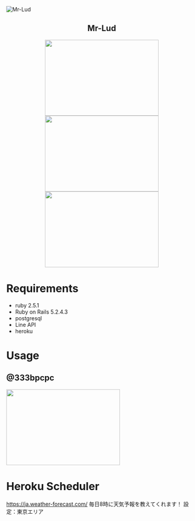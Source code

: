 ![Mr-Lud](https://〜.gif)

<h2 align="center">Mr-Lud</h2>

<p align="center">
  <a href="M"><img src="https://user-images.githubusercontent.com/61730661/86770260-5fe43580-c08b-11ea-84b0-8c866c64316b.jpg" width="300px;" height="200px;" /></a>
  <a href="Line-API公式サイトURL"><img src="https://user-images.githubusercontent.com/61730661/86769292-eac43080-c089-11ea-959a-dfc9a1b450cb.png" width="300px;" height="200px;" /></a>
  <a href="heroku公式サイトURL"><img src="https://user-images.githubusercontent.com/61730661/86769986-f6fcbd80-c08a-11ea-89f0-00733ac59684.png" width="300px;" height="200px;" /></a>
</p>


# Requirements
- ruby 2.5.1
- Ruby on Rails 5.2.4.3
- postgresql
- Line API
- heroku

# Usage
## @333bpcpc
<img src="https://user-images.githubusercontent.com/61730661/86770260-5fe43580-c08b-11ea-84b0-8c866c64316b.jpg" width="300px;" height="200px;" />


# Heroku Scheduler
https://ja.weather-forecast.com/
毎日8時に天気予報を教えてくれます！
設定：東京エリア

